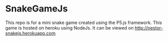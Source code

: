 # SnakeGameJs

This repo is for a mini snake game created using the P5.js framework.
This game is hosted on heroku using NodeJs. It can be viewed on http://nestor-snakejs.herokuapp.com
